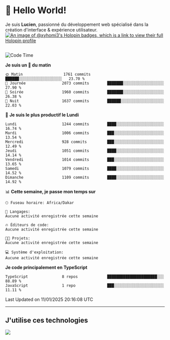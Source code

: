 # 👋 Hello World!

Je suis **Lucien**, passionné du développement web spécialisé dans la création d'interface & expérience utilisateur.
[![An image of @xyhomi3's Holopin badges, which is a link to view their full Holopin profile](https://holopin.me/xyhomi3)](https://holopin.io/@xyhomi3)

##

<!--START_SECTION:waka-->
![Code Time](http://img.shields.io/badge/Code%20Time-2%2C834%20hrs%2050%20mins-blue)

**Je suis un 🐤 du matin** 

```text
🌞 Matin                  1761 commits        ██████░░░░░░░░░░░░░░░░░░░   23.70 % 
🌆 Journée                2073 commits        ███████░░░░░░░░░░░░░░░░░░   27.90 % 
🌃 Soirée                 1960 commits        ███████░░░░░░░░░░░░░░░░░░   26.38 % 
🌙 Nuit                   1637 commits        ██████░░░░░░░░░░░░░░░░░░░   22.03 % 
```
📅 **Je suis le plus productif le Lundi** 

```text
Lundi                    1244 commits        ████░░░░░░░░░░░░░░░░░░░░░   16.74 % 
Mardi                    1006 commits        ███░░░░░░░░░░░░░░░░░░░░░░   13.54 % 
Mercredi                 928 commits         ███░░░░░░░░░░░░░░░░░░░░░░   12.49 % 
Jeudi                    1051 commits        ████░░░░░░░░░░░░░░░░░░░░░   14.14 % 
Vendredi                 1014 commits        ███░░░░░░░░░░░░░░░░░░░░░░   13.65 % 
Samedi                   1079 commits        ████░░░░░░░░░░░░░░░░░░░░░   14.52 % 
Dimanche                 1109 commits        ████░░░░░░░░░░░░░░░░░░░░░   14.92 % 
```


📊 **Cette semaine, je passe mon temps sur** 

```text
🕑︎ Fuseau horaire: Africa/Dakar

💬 Langages: 
Aucune activité enregistrée cette semaine

🔥 Éditeurs de code: 
Aucune activité enregistrée cette semaine

🐱‍💻 Projets: 
Aucune activité enregistrée cette semaine

💻 Système d'exploitation: 
Aucune activité enregistrée cette semaine
```

**Je code principalement en TypeScript** 

```text
TypeScript               8 repos             ██████████████████████░░░   88.89 % 
JavaScript               1 repo              ███░░░░░░░░░░░░░░░░░░░░░░   11.11 % 
```




 Last Updated on 11/01/2025 20:16:08 UTC
<!--END_SECTION:waka-->
---

## J'utilise ces technologies

<p align="left">
  <a href="https://skillicons.dev">
    <img src="https://skillicons.dev/icons?i=ts,js,md,scss,tailwind,react,docker,express,astro,vite,nextjs,vercel,figma,ableton" />
  </a>
</p>

